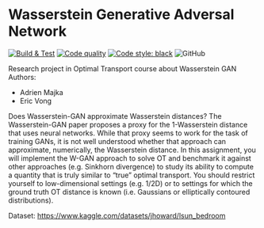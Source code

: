 # Wasserstein Generative Adversal Network

[![Build & Test](https://github.com/eric-vong/ot-wgan/actions/workflows/main.yml/badge.svg)](https://github.com/eric-vong/ot-wgan/actions/workflows/main.yml)
[![Code quality](https://github.com/eric-vong/ot-wgan/actions/workflows/quality.yml/badge.svg)](https://github.com/eric-vong/ot-wgan/actions/workflows/quality.yml)
[![Code style: black](https://img.shields.io/badge/code%20style-black-000000.svg)](https://github.com/psf/black)
![GitHub](https://img.shields.io/github/license/eric-vong/ot-wgan)

Research project in Optimal Transport course about Wasserstein GAN \
Authors:
* Adrien Majka
* Eric Vong

Does Wasserstein-GAN approximate Wasserstein distances?
The Wasserstein-GAN paper proposes a proxy for the 1-Wasserstein distance that uses neural networks. While that proxy seems to work for the task of training GANs, it is not well understood whether that approach can approximate, numerically, the Wasserstein distance. In this assignment, you will implement the W-GAN approach to solve OT and benchmark it against other approaches (e.g. Sinkhorn divergence) to study its ability to compute a quantity that is truly similar to “true” optimal transport. You should restrict yourself to low-dimensional settings (e.g. 1/2D) or to settings for which the ground truth OT distance is known (i.e. Gaussians or elliptically contoured distributions).

Dataset: https://www.kaggle.com/datasets/jhoward/lsun_bedroom
